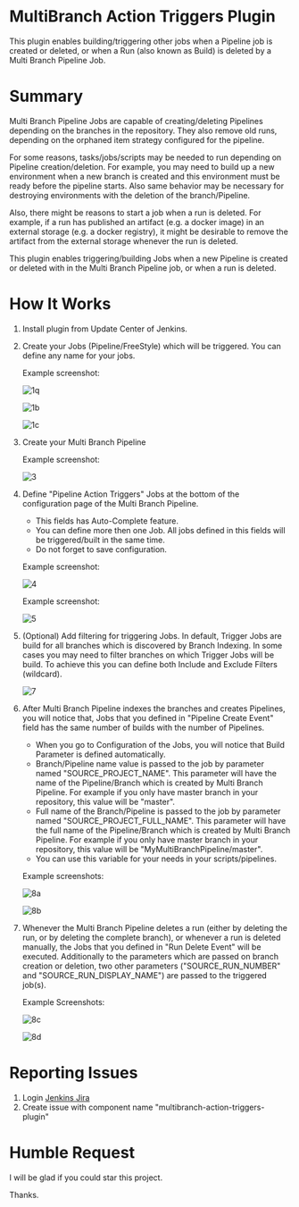 MultiBranch Action Triggers Plugin
==================================

This plugin enables building/triggering other jobs when a Pipeline job is created or deleted,
or when a Run (also known as Build) is deleted by a Multi Branch Pipeline Job.

Summary
=======
Multi Branch Pipeline Jobs are capable of creating/deleting Pipelines depending on the branches in the repository.
They also remove old runs, depending on the orphaned item strategy configured for the pipeline.

For some reasons, tasks/jobs/scripts may be needed to run depending on Pipeline creation/deletion. For example,
you may need to build up a new environment when a new branch is created and this environment must be ready before
the pipeline starts. Also same behavior may be necessary for destroying environments with the deletion of the branch/Pipeline.

Also, there might be reasons to start a job when a run is deleted. For example, if a run
has published an artifact (e.g. a docker image) in an external storage (e.g. a docker registry),
it might be desirable to remove the artifact from the external storage whenever the run is deleted.

This plugin enables triggering/building Jobs when a new Pipeline is created or deleted with in the Multi Branch Pipeline job,
or when a run is deleted.


How It Works
============
1. Install plugin from Update Center of Jenkins.

2. Create your Jobs (Pipeline/FreeStyle) which will be triggered. You can define any name for your jobs.

   Example screenshot:
   
   ![1q](images/matp1a.png)
   
   ![1b](images/matp1b.png)
   
   ![1c](images/matp1c.png)

3. Create your Multi Branch Pipeline 

    Example screenshot:
    
    ![3](./images/matp3.png)

4. Define "Pipeline Action Triggers" Jobs at the bottom of the configuration page of the Multi Branch Pipeline.
    - This fields has Auto-Complete feature.
    - You can define more then one Job. All jobs defined in this fields will be triggered/built in the same time.
    - Do not forget to save configuration.
    
    Example screenshot:
    
    ![4](./images/matp4.png)
    
    Example screenshot:
    
    ![5](./images/matp5.png)
    
5. (Optional) Add filtering for triggering Jobs. In default, Trigger Jobs are build for all branches which is
    discovered by Branch Indexing. In some cases you may need to filter branches on which Trigger Jobs will be build.
    To achieve this you can define both Include and Exclude Filters (wildcard).
    
    ![7](./images/matp7.png)

6. After Multi Branch Pipeline indexes the branches and creates Pipelines, you will notice that, Jobs that you defined
in "Pipeline Create Event" field has the same number of builds with the number of Pipelines. 
    - When you go to Configuration of the Jobs, you will notice that Build Parameter is defined automatically. 
    - Branch/Pipeline name value is passed to the job by parameter named "SOURCE_PROJECT_NAME". This parameter will have the
    name of the Pipeline/Branch which is created by Multi Branch Pipeline. For example if you only have master branch
    in your repository, this value will be "master".
    - Full name of the Branch/Pipeline is passed to the job by parameter named "SOURCE_PROJECT_FULL_NAME". This parameter will have the
     full name of the Pipeline/Branch which is created by Multi Branch Pipeline. For example if you only have master branch
    in your repository, this value will be "MyMultiBranchPipeline/master".
    - You can use this variable for your needs in your scripts/pipelines.
    
    Example screenshots:
    
    ![8a](images/matp8a.png)
    
    ![8b](images/matp8b.png)
    
7. Whenever the Multi Branch Pipeline deletes a run (either by deleting the run, 
   or by deleting the complete branch), or whenever a run is deleted manually, 
   the Jobs that you defined in "Run Delete Event" will be executed. 
   Additionally to the parameters which are passed on branch creation or deletion,
   two other parameters ("SOURCE_RUN_NUMBER" and "SOURCE_RUN_DISPLAY_NAME") are passed 
   to the triggered job(s).
   
   Example Screenshots:
   
    ![8c](./images/matp8c.png)
    
    ![8d](./images/matp8d.png)
   
    
Reporting Issues
======
1. Login [Jenkins Jira](https://issues.jenkins-ci.org/secure/Dashboard.jspa) 
2. Create issue with component name "multibranch-action-triggers-plugin"

Humble Request
=================
I will be glad if you could star this project. 

Thanks.